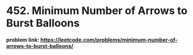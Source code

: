 # 452. Minimum Number of Arrows to Burst Balloons
#### problem link: https://leetcode.com/problems/minimum-number-of-arrows-to-burst-balloons/
